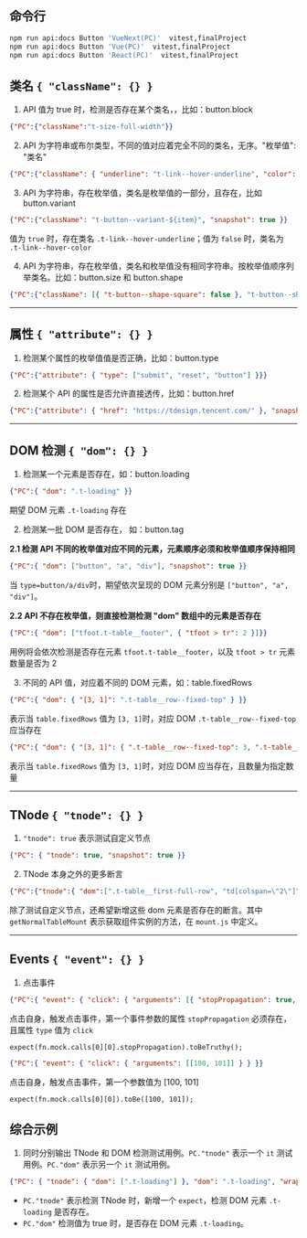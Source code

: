 ## 命令行

```bash
npm run api:docs Button 'VueNext(PC)'  vitest,finalProject
npm run api:docs Button 'Vue(PC)'  vitest,finalProject
npm run api:docs Button 'React(PC)'  vitest,finalProject
```

## 类名 `{ "className": {} }`

1. API 值为 true 时，检测是否存在某个类名，，比如：button.block

```json
{"PC":{"className":"t-size-full-width"}}
```

2. API 为字符串或布尔类型，不同的值对应着完全不同的类名，无序。"枚举值": "类名"

```json
{"PC":{"className": { "underline": "t-link--hover-underline", "color": "t-link--hover-color" }, "snapshot": true}}
```

3.  API 为字符串，存在枚举值，类名是枚举值的一部分，且存在，比如 button.variant
```json
{"PC":{"className": "t-button--variant-${item}", "snapshot": true }}
```

值为 `true` 时，存在类名 `.t-link--hover-underline`；值为 `false` 时，类名为 `.t-link--hover-color`


4. API 为字符串，存在枚举值，类名和枚举值没有相同字符串。按枚举值顺序列举类名。比如：button.size 和 button.shape

```json
{"PC":{"className": [{ "t-button--shape-square": false }, "t-button--shape-square", "t-button--shape-round", "t-button--shape-circle" ]}}
```

---


## 属性 `{ "attribute": {} }`

1. 检测某个属性的枚举值值是否正确，比如：button.type

```json
{"PC":{"attribute": { "type": ["submit", "reset", "button"] }}}
```

2. 检测某个 API 的属性是否允许直接透传，比如：button.href

```json
{"PC":{"attribute": { "href": "https://tdesign.tencent.com/" }, "snapshot": true }}
```

---

## DOM 检测 `{ "dom": {} }`

1. 检测某一个元素是否存在，如：button.loading

```json
{"PC":{ "dom": ".t-loading" }}
```

期望 DOM 元素 `.t-loading` 存在


2. 检测某一批 DOM 是否存在， 如：button.tag

**2.1 检测 API 不同的枚举值对应不同的元素，元素顺序必须和枚举值顺序保持相同**

```json
{"PC":{ "dom": ["button", "a", "div"], "snapshot": true }}
```
当 `type=button/a/div`时，期望依次呈现的 DOM 元素分别是 `["button", "a", "div"]`。

**2.2 API 不存在枚举值，则直接检测检测 "dom" 数组中的元素是否存在**

```json
{"PC":{ "dom": ["tfoot.t-table__footer", { "tfoot > tr": 2 }]}}
```
用例将会依次检测是否存在元素 `tfoot.t-table__footer`，以及 `tfoot > tr` 元素数量是否为 2


3. 不同的 API 值，对应着不同的 DOM 元素，如：table.fixedRows

```json
{"PC":{ "dom": { "[3, 1]": ".t-table__row--fixed-top" } }}
```
表示当 `table.fixedRows` 值为 `[3, 1]`时，对应 DOM `.t-table__row--fixed-top` 应当存在


```json
{"PC":{ "dom": { "[3, 1]": { ".t-table__row--fixed-top": 3, ".t-table__row--fixed-bottom": 1 } } }}
```
表示当 `table.fixedRows` 值为 `[3, 1]`时，对应 DOM 应当存在，且数量为指定数量


---

## TNode `{ "tnode": {} }`

1. `"tnode": true` 表示测试自定义节点
```json
{"PC": { "tnode": true, "snapshot": true }}
```

2. TNode 本身之外的更多断言

```json
{"PC":{"tnode":{ "dom":[".t-table__first-full-row", "td[colspan=\"2\"]"] }, "wrapper":"getNormalTableMount"}}
```
除了测试自定义节点，还希望新增这些 dom 元素是否存在的断言。其中 `getNormalTableMount` 表示获取组件实例的方法，在 `mount.js` 中定义。

---

## Events `{ "event": {} }`

1. 点击事件

```json
{"PC":{ "event": { "click": { "arguments": [{ "stopPropagation": true, "type": "click" }] } } }}
```

点击自身，触发点击事件，第一个事件参数的属性 `stopPropagation` 必须存在，且属性 `type` 值为 `click`

`expect(fn.mock.calls[0][0].stopPropagation).toBeTruthy();`

```json
{"PC":{ "event": { "click": { "arguments": [[100, 101]] } } }}
```
点击自身，触发点击事件，第一个参数值为 [100, 101]

`expect(fn.mock.calls[0][0]).toBe([100, 101]);`

## 综合示例

1. 同时分别输出 TNode 和 DOM 检测测试用例。`PC."tnode"` 表示一个 `it` 测试用例。`PC."dom"` 表示另一个 `it` 测试用例。

```json
{"PC": { "tnode": { "dom": [".t-loading"] }, "dom": ".t-loading", "wrapper":"getNormalTableMount" }}
```
- `PC."tnode"` 表示检测 TNode 时，新增一个 `expect`，检测 DOM 元素 `.t-loading` 是否存在。
- `PC."dom"` 检测值为 true 时，是否存在 DOM 元素 `.t-loading`。
